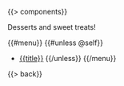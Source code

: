 {{> components}}

Desserts and sweet treats!

{{#menu}}
{{#unless @self}}
* [{{title}}]({{href}})
{{/unless}}
{{/menu}}

{{> back}}
